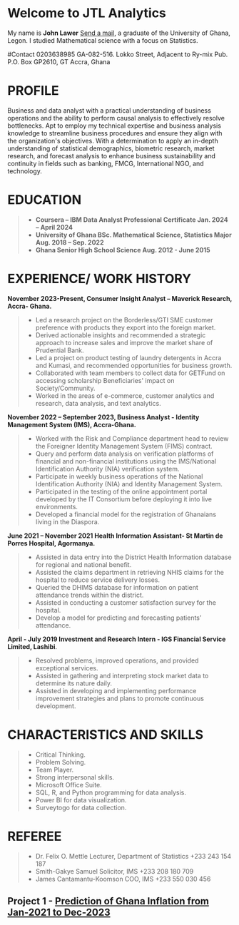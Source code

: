 # Welcome to JTL Analytics 
My name is **John Lawer** [Send a mail](johnkwao265@gamil.com), a graduate of the University of Ghana, Legon. I studied Mathematical science with a focus on Statistics.

#Contact
 0203638985   GA-082-516. Lokko Street, Adjacent to Ry-mix Pub.                    P.O. Box GP2610, GT Accra, Ghana  

# PROFILE
Business and data analyst with a practical understanding of business operations and the ability to perform causal analysis to effectively resolve bottlenecks. Apt to employ my technical expertise and business analysis knowledge to streamline business procedures and ensure they align with the organization's objectives. With a determination to apply an in-depth understanding of statistical demographics, biometric research, market research, and forecast analysis to enhance business sustainability and continuity in fields such as banking, FMCG, International NGO, and technology.

# EDUCATION      
  
> - **Coursera – IBM                             Data Analyst Professional Certificate                 Jan. 2024 – April 2024**
> - **University of Ghana                        BSc. Mathematical Science, Statistics Major           Aug. 2018 – Sep. 2022**   
> - **Ghana Senior High School                   Science                                               Aug. 2012 - June 2015**      
   
# EXPERIENCE/ WORK HISTORY      
  
**November 2023-Present, Consumer Insight Analyst – Maverick Research, Accra- Ghana.**

> - Led a research project on the Borderless/GTI SME customer preference with products they export into the foreign market. 
> - Derived actionable insights and recommended a strategic approach to increase sales and improve the market share of Prudential Bank. 
> - Led a project on product testing of laundry detergents in Accra and Kumasi, and recommended opportunities for business growth.
> - Collaborated with team members to collect data for GETFund on accessing scholarship Beneficiaries' impact on Society/Community. 
> - Worked in the areas of e-commerce, customer analytics and research, data analysis, and text analytics.

**November 2022 – September 2023, Business Analyst - Identity Management System (IMS), Accra-Ghana.** 

> - Worked with the Risk and Compliance department head to review the Foreigner Identity Management System (FIMS) contract.   
> - Query and perform data analysis on verification platforms of financial and non-financial institutions using the IMS/National Identification Authority (NIA) verification system.      
> - Participate in weekly business operations of the National Identification Authority (NIA) and Identity Management System.      
> - Participated in the testing of the online appointment portal developed by the IT Consortium before deploying it into live environments.  
> - Developed a financial model for the registration of Ghanaians living in the Diaspora.    
        
**June 2021 – November 2021   Health Information Assistant- St Martin de Porres Hospital, Agormanya.**     

> - Assisted in data entry into the District Health Information database for regional and national benefit.      
> - Assisted the claims department in retrieving NHIS claims for the hospital to reduce service delivery losses.   
> - Queried the DHIMS database for information on patient attendance trends within the district.     
> - Assisted in conducting a customer satisfaction survey for the hospital.       
> - Develop a model for predicting and forecasting patients’ attendance.
         
**April - July 2019 Investment and Research Intern - IGS Financial Service Limited, Lashibi**. 

> - Resolved problems, improved operations, and provided exceptional services.      
> - Assisted in gathering and interpreting stock market data to determine its nature daily.      
> - Assisted in developing and implementing performance improvement strategies and plans to promote continuous development.   
      
# CHARACTERISTICS AND SKILLS  
       
> - Critical Thinking.      
> - Problem Solving.      
> - Team Player.
> - Strong interpersonal skills. 
> - Microsoft Office Suite.        
> - SQL, R, and Python programming for data analysis.    
> - Power BI for data visualization. 
> - Surveytogo for data collection. 

# REFEREE
   
> - Dr. Felix O. Mettle                       Lecturer, Department of Statistics                    +233 243 154 187 
> - Smith-Gakye Samuel                        Solicitor, IMS                                        +233 208 180 709      
> - James Cantamantu-Koomson                  COO, IMS                                              +233 550 030 456
 


## Project 1 - [Prediction of Ghana Inflation from Jan-2021 to Dec-2023](https://github.com/Admin-John/Statistics_Dev/blob/main/SN%20%26%20TIME%20SERIES%20INFLATION%20FORECAST%20.py)
